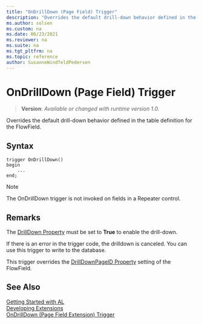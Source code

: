 ```yaml
---
title: "OnDrillDown (Page Field) Trigger"
description: "Overrides the default drill-down behavior defined in the table definition for the FlowField."
ms.author: solsen
ms.custom: na
ms.date: 06/23/2021
ms.reviewer: na
ms.suite: na
ms.tgt_pltfrm: na
ms.topic: reference
author: SusanneWindfeldPedersen
---
```

[//]: # (START>DO_NOT_EDIT)
[//]: # (IMPORTANT:Do not edit any of the content between here and the END>DO_NOT_EDIT.)
[//]: # (Any modifications should be made in the .xml files in the ModernDev repo.)

# OnDrillDown (Page Field) Trigger
> **Version**: _Available or changed with runtime version 1.0._

Overrides the default drill-down behavior defined in the table definition for the FlowField.


## Syntax
```AL
trigger OnDrillDown()
begin
    ...
end;
```



[//]: # (IMPORTANT: END>DO_NOT_EDIT)

> [!NOTE]  
> The OnDrillDown trigger is not invoked on fields in a Repeater control<!--NAV in the [!INCLUDE[nav_web](../includes/nav_web_md.md)]-->.  

## Remarks 
The [DrillDown Property](../../properties/devenv-drilldown-property.md) must be set to **True** to enable the drill-down.

If there is an error in the trigger code, the drilldown is canceled. You can use this trigger to write to the database.  

This trigger overrides the [DrillDownPageID Property](../../properties/devenv-drilldownpageid-property.md) setting of the FlowField.  

## See Also  
[Getting Started with AL](../../devenv-get-started.md)  
[Developing Extensions](../../devenv-dev-overview.md)  
[OnDrillDown (Page Field Extension) Trigger](../pagefieldextension/devenv-ondrilldown-pagefieldextension-trigger.md)
